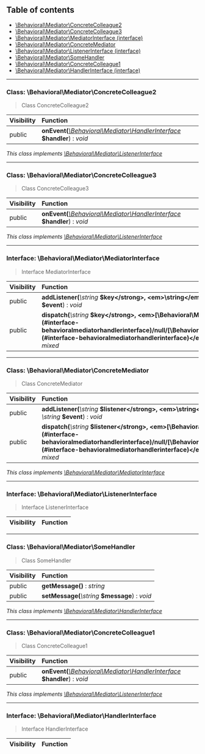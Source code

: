 ## Table of contents

- [\Behavioral\Mediator\ConcreteColleague2](#class-behavioralmediatorconcretecolleague2)
- [\Behavioral\Mediator\ConcreteColleague3](#class-behavioralmediatorconcretecolleague3)
- [\Behavioral\Mediator\MediatorInterface (interface)](#interface-behavioralmediatormediatorinterface)
- [\Behavioral\Mediator\ConcreteMediator](#class-behavioralmediatorconcretemediator)
- [\Behavioral\Mediator\ListenerInterface (interface)](#interface-behavioralmediatorlistenerinterface)
- [\Behavioral\Mediator\SomeHandler](#class-behavioralmediatorsomehandler)
- [\Behavioral\Mediator\ConcreteColleague1](#class-behavioralmediatorconcretecolleague1)
- [\Behavioral\Mediator\HandlerInterface (interface)](#interface-behavioralmediatorhandlerinterface)

<hr />

### Class: \Behavioral\Mediator\ConcreteColleague2

> Class ConcreteColleague2

| Visibility | Function |
|:-----------|:---------|
| public | <strong>onEvent(</strong><em>[\Behavioral\Mediator\HandlerInterface](#interface-behavioralmediatorhandlerinterface)</em> <strong>$handler</strong>)</strong> : <em>void</em> |

*This class implements [\Behavioral\Mediator\ListenerInterface](#interface-behavioralmediatorlistenerinterface)*

<hr />

### Class: \Behavioral\Mediator\ConcreteColleague3

> Class ConcreteColleague3

| Visibility | Function |
|:-----------|:---------|
| public | <strong>onEvent(</strong><em>[\Behavioral\Mediator\HandlerInterface](#interface-behavioralmediatorhandlerinterface)</em> <strong>$handler</strong>)</strong> : <em>void</em> |

*This class implements [\Behavioral\Mediator\ListenerInterface](#interface-behavioralmediatorlistenerinterface)*

<hr />

### Interface: \Behavioral\Mediator\MediatorInterface

> Interface MediatorInterface

| Visibility | Function |
|:-----------|:---------|
| public | <strong>addListener(</strong><em>\string</em> <strong>$key</strong>, <em>\string</em> <strong>$instance</strong>, <em>\string</em> <strong>$event</strong>)</strong> : <em>void</em> |
| public | <strong>dispatch(</strong><em>\string</em> <strong>$key</strong>, <em>[\Behavioral\Mediator\HandlerInterface](#interface-behavioralmediatorhandlerinterface)/null/[\Behavioral\Mediator\HandlerInterface](#interface-behavioralmediatorhandlerinterface)</em> <strong>$event=null</strong>)</strong> : <em>mixed</em> |

<hr />

### Class: \Behavioral\Mediator\ConcreteMediator

> Class ConcreteMediator

| Visibility | Function |
|:-----------|:---------|
| public | <strong>addListener(</strong><em>\string</em> <strong>$listener</strong>, <em>\string</em> <strong>$instance</strong>, <em>\string</em> <strong>$event</strong>)</strong> : <em>void</em> |
| public | <strong>dispatch(</strong><em>\string</em> <strong>$listener</strong>, <em>[\Behavioral\Mediator\HandlerInterface](#interface-behavioralmediatorhandlerinterface)/null/[\Behavioral\Mediator\HandlerInterface](#interface-behavioralmediatorhandlerinterface)</em> <strong>$handler=null</strong>)</strong> : <em>mixed</em> |

*This class implements [\Behavioral\Mediator\MediatorInterface](#interface-behavioralmediatormediatorinterface)*

<hr />

### Interface: \Behavioral\Mediator\ListenerInterface

> Interface ListenerInterface

| Visibility | Function |
|:-----------|:---------|

<hr />

### Class: \Behavioral\Mediator\SomeHandler

> Class SomeHandler

| Visibility | Function |
|:-----------|:---------|
| public | <strong>getMessage()</strong> : <em>string</em> |
| public | <strong>setMessage(</strong><em>\string</em> <strong>$message</strong>)</strong> : <em>void</em> |

*This class implements [\Behavioral\Mediator\HandlerInterface](#interface-behavioralmediatorhandlerinterface)*

<hr />

### Class: \Behavioral\Mediator\ConcreteColleague1

> Class ConcreteColleague1

| Visibility | Function |
|:-----------|:---------|
| public | <strong>onEvent(</strong><em>[\Behavioral\Mediator\HandlerInterface](#interface-behavioralmediatorhandlerinterface)</em> <strong>$handler</strong>)</strong> : <em>void</em> |

*This class implements [\Behavioral\Mediator\ListenerInterface](#interface-behavioralmediatorlistenerinterface)*

<hr />

### Interface: \Behavioral\Mediator\HandlerInterface

> Interface HandlerInterface

| Visibility | Function |
|:-----------|:---------|

